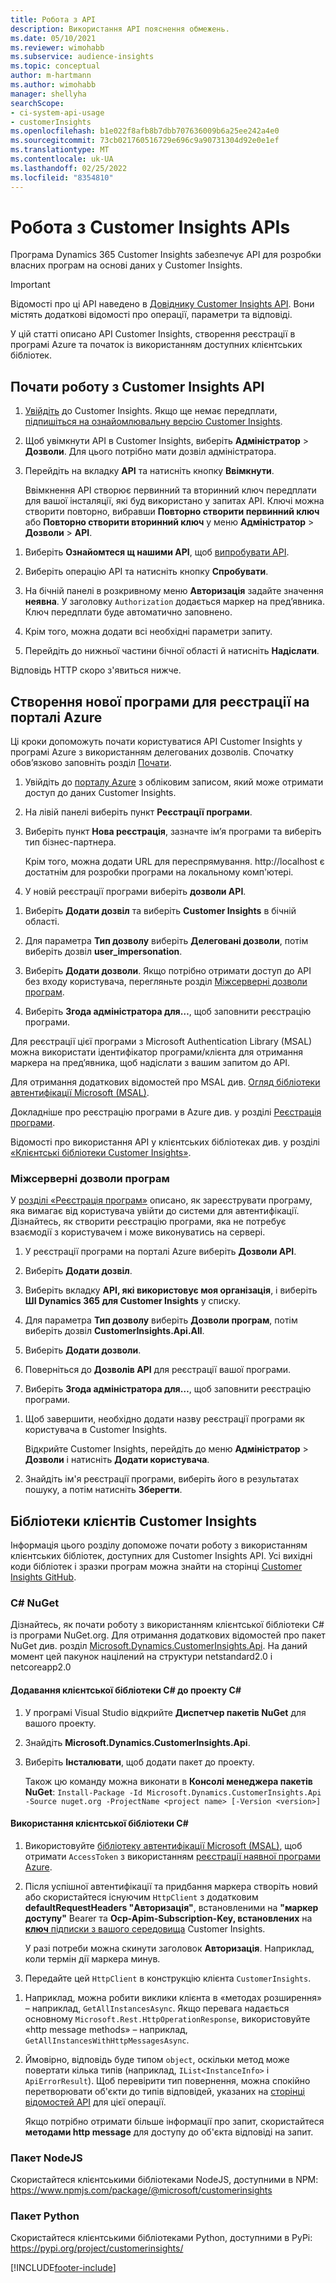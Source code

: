 ```yaml
---
title: Робота з API
description: Використання API пояснення обмежень.
ms.date: 05/10/2021
ms.reviewer: wimohabb
ms.subservice: audience-insights
ms.topic: conceptual
author: m-hartmann
ms.author: wimohabb
manager: shellyha
searchScope:
- ci-system-api-usage
- customerInsights
ms.openlocfilehash: b1e022f8afb8b7dbb707636009b6a25ee242a4e0
ms.sourcegitcommit: 73cb021760516729e696c9a90731304d92e0e1ef
ms.translationtype: MT
ms.contentlocale: uk-UA
ms.lasthandoff: 02/25/2022
ms.locfileid: "8354810"
---
```

# <a name="work-with-customer-insights-apis"></a>Робота з Customer Insights APIs

Програма Dynamics 365 Customer Insights забезпечує API для розробки власних програм на основі даних у Customer Insights.

> [!IMPORTANT]
> Відомості про ці API наведено в [Довіднику Customer Insights API](https://developer.ci.ai.dynamics.com/api-details#api=CustomerInsights). Вони містять додаткові відомості про операції, параметри та відповіді.

У цій статті описано API Customer Insights, створення реєстрації в програмі Azure та початок із використанням доступних клієнтських бібліотек.

## <a name="get-started-trying-the-customer-insights-apis"></a>Почати роботу з Customer Insights API

1. [Увійдіть](https://home.ci.ai.dynamics.com) до Customer Insights. Якщо ще немає передплати, [підпишіться на ознайомлювальну версію Customer Insights](https://aka.ms/tryci).

1. Щоб увімкнути API в Customer Insights, виберіть **Адміністратор** > **Дозволи**. Для цього потрібно мати дозвіл адміністратора.

1. Перейдіть на вкладку **API** та натисніть кнопку **Ввімкнути**.    
 
   Ввімкнення API створює первинний та вторинний ключ передплати для вашої інсталяції, які буд використано у запитах API. Ключі можна створити повторно, вибравши **Повторно створити первинний ключ** або **Повторно створити вторинний ключ** у меню **Адміністратор** > **Дозволи** > **API**.

<!--  :::image type="content" source="media/enable-apis.gif" alt-text="Enable Customer Insights APIs."::: -->

1. Виберіть **Ознайомтеся щ нашими API**, щоб [випробувати API](https://developer.ci.ai.dynamics.com/api-details#api=CustomerInsights&operation=Get-all-instances).

1. Виберіть операцію API та натисніть кнопку **Спробувати**.

1. На бічній панелі в розкривному меню **Авторизація** задайте значення **неявна**. У заголовку `Authorization` додається маркер на пред’явника. Ключ передплати буде автоматично заповнено.
  
1. Крім того, можна додати всі необхідні параметри запиту.

1. Перейдіть до нижньої частини бічної області й натисніть **Надіслати**.

Відповідь HTTP скоро з'явиться нижче.

<!--   :::image type="content" source="media/try-apis.gif" alt-text="How to test the APIs."::: -->

## <a name="create-a-new-app-registration-in-the-azure-portal"></a>Створення нової програми для реєстрації на порталі Azure

Ці кроки допоможуть почати користуватися API Customer Insights у програмі Azure з використанням делегованих дозволів. Спочатку обов’язково заповніть розділ [Почати](#get-started-trying-the-customer-insights-apis).

1. Увійдіть до [порталу Azure](https://portal.azure.com) з обліковим записом, який може отримати доступ до даних Customer Insights.

1. На лівій панелі виберіть пункт **Реєстрації програми**.

1. Виберіть пункт **Нова реєстрація**, зазначте ім’я програми та виберіть тип бізнес-партнера.
 
   Крім того, можна додати URL для переспрямування. http://localhost є достатнім для розробки програми на локальному комп'ютері.

1. У новій реєстрації програми виберіть **дозволи API**.

<!--   :::image type="content" source="media/app-registration-1.gif" alt-text="How to set API permissions in App registration."::: -->

1. Виберіть **Додати дозвіл** та виберіть **Customer Insights** в бічній області.

1. Для параметра **Тип дозволу** виберіть **Делеговані дозволи**, потім виберіть дозвіл **user_impersonation**.

1. Виберіть **Додати дозволи**. Якщо потрібно отримати доступ до API без входу користувача, перегляньте розділ [Міжсерверні дозволи програм](#server-to-server-application-permissions).

1. Виберіть **Згода адміністратора для…**, щоб заповнити реєстрацію програми.

Для реєстрації цієї програми з Microsoft Authentication Library (MSAL) можна використати ідентифікатор програми/клієнта для отримання маркера на пред’явника, щоб надіслати з вашим запитом до API.

<!-- :::image type="content" source="media/grant-admin-consent.gif" alt-text="How to grant admin consent."::: -->

Для отримання додаткових відомостей про MSAL див. [Огляд бібліотеки автентифікації Microsoft (MSAL)](/azure/active-directory/develop/msal-overview).

Докладніше про реєстрацію програми в Azure див. у розділі [Реєстрація програми](/azure/active-directory/develop/quickstart-register-app.md#register-an-application).

Відомості про використання API у клієнтських бібліотеках див. у розділі [«Клієнтські бібліотеки Customer Insights»](#customer-insights-client-libraries).

### <a name="server-to-server-application-permissions"></a>Міжсерверні дозволи програм

У [розділі «Реєстрація програм»](#create-a-new-app-registration-in-the-azure-portal) описано, як зареєструвати програму, яка вимагає від користувача увійти до системи для автентифікації. Дізнайтесь, як створити реєстрацію програми, яка не потребує взаємодії з користувачем і може виконуватись на сервері.

1. У реєстрації програми на порталі Azure виберіть **Дозволи API**.

1. Виберіть **Додати дозвіл**. 

1. Виберіть вкладку **API, які використовує моя організація**, і виберіть **ШІ Dynamics 365 для Customer Insights** у списку. 

1. Для параметра **Тип дозволу** виберіть **Дозволи програм**, потім виберіть дозвіл **CustomerInsights.Api.All**.

1. Виберіть **Додати дозволи**.

1. Поверніться до **Дозволів API** для реєстрації вашої програми.

1. Виберіть **Згода адміністратора для…**, щоб заповнити реєстрацію програми.

 <!--  :::image type="content" source="media/grant-admin-consent.gif" alt-text="How to grant admin consent."::: -->

1. Щоб завершити, необхідно додати назву реєстрації програми як користувача в Customer Insights.  
   
   Відкрийте Customer Insights, перейдіть до меню **Адміністратор** > **Дозволи** і натисніть **Додати користувача**.

1. Знайдіть ім'я реєстрації програми, виберіть його в результатах пошуку, а потім натисніть **Зберегти**.

## <a name="customer-insights-client-libraries"></a>Бібліотеки клієнтів Customer Insights

Інформація цього розділу допоможе почати роботу з використанням клієнтських бібліотек, доступних для Customer Insights API. Усі вихідні коди бібліотек і зразки програм можна знайти на сторінці [Customer Insights GitHub](https://github.com/microsoft/Dynamics365-CustomerInsights-Client-Libraries). 

### <a name="c-nuget"></a>C# NuGet

Дізнайтесь, як почати роботу з використанням клієнтської бібліотеки C# із програми NuGet.org. Для отримання додаткових відомостей про пакет NuGet див. розділ [Microsoft.Dynamics.CustomerInsights.Api](https://www.nuget.org/packages/Microsoft.Dynamics.CustomerInsights.Api/). На даний момент цей пакунок націлений на структури netstandard2.0 і netcoreapp2.0

#### <a name="add-the-c-client-library-to-a-c-project"></a>Додавання клієнтської бібліотеки C# до проекту C#

1. У програмі Visual Studio відкрийте **Диспетчер пакетів NuGet** для вашого проекту.

1. Знайдіть **Microsoft.Dynamics.CustomerInsights.Api**.

1. Виберіть **Інсталювати**, щоб додати пакет до проекту.
 
   Також цю команду можна виконати в **Консолі менеджера пакетів NuGet**: `Install-Package -Id Microsoft.Dynamics.CustomerInsights.Api -Source nuget.org -ProjectName <project name> [-Version <version>]`

 <!--  :::image type="content" source="media/visual-studio-nuget-package.gif" alt-text="Add NuGet package to Visual Studio project."::: -->

#### <a name="use-the-c-client-library"></a>Використання клієнтської бібліотеки C#

1. Використовуйте [бібліотеку автентифікації Microsoft (MSAL)](/azure/active-directory/develop/msal-overview), щоб отримати `AccessToken` з використанням [реєстрації наявної програми Azure](#create-a-new-app-registration-in-the-azure-portal).

1. Після успішної автентифікації та придбання маркера створіть новий або скористайтеся існуючим `HttpClient` з додатковим **defaultRequestHeaders "Авторизація"**, встановленими на **"маркер доступу"** Bearer та **Ocp-Apim-Subscription-Key, встановлених** на [**ключ** підписки з вашого середовища](#get-started-trying-the-customer-insights-apis) Customer Insights.   
 
   У разі потреби можна скинути заголовок **Авторизація**. Наприклад, коли термін дії маркера минув.

1. Передайте цей `HttpClient` в конструкцію клієнта `CustomerInsights`.

<!--   :::image type="content" source="media/httpclient-sample.png" alt-text="Sample of httpclient."::: -->

1. Наприклад, можна робити виклики клієнта в «методах розширення» – наприклад, `GetAllInstancesAsync`. Якщо перевага надається основному `Microsoft.Rest.HttpOperationResponse`, використовуйте «http message methods» – наприклад, `GetAllInstancesWithHttpMessagesAsync`.

1. Ймовірно, відповідь буде типом `object`, оскільки метод може повертати кілька типів (наприклад, `IList<InstanceInfo>` і `ApiErrorResult`). Щоб перевірити тип повернення, можна спокійно перетворювати об'єкти до типів відповідей, указаних на [сторінці відомостей API](https://developer.ci.ai.dynamics.com/api-details#api=CustomerInsights) для цієї операції.    
   
   Якщо потрібно отримати більше інформації про запит, скористайтеся **методами http message** для доступу до об'єкта відповіді на запит.

### <a name="nodejs-package"></a>Пакет NodeJS

Скористайтеся клієнтськими бібліотеками NodeJS, доступними в NPM: https://www.npmjs.com/package/@microsoft/customerinsights

### <a name="python-package"></a>Пакет Python

Скористайтеся клієнтськими бібліотеками Python, доступними в PyPi: https://pypi.org/project/customerinsights/

[!INCLUDE[footer-include](../includes/footer-banner.md)]
